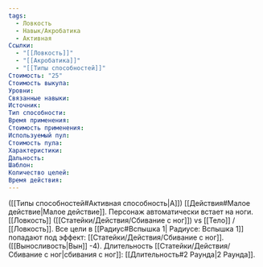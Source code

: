 ```yaml
---
tags:
  - Ловкость
  - Навык/Акробатика
  - Активная
Ссылки:
  - "[[Ловкость]]"
  - "[[Акробатика]]"
  - "[[Типы способностей]]"
Стоимость: "25"
Стоимость выкупа:
Уровни:
Связанные навыки:
Источник:
Тип способности:
Время применения:
Стоимость применения:
Используемый пул:
Стоимость пула:
Характеристики:
Дальность:
Шаблон:
Количество целей:
Время действия:
---
```

([[Типы способностей#Активная способность|А]]) [[Действия#Малое действие|Малое действие]]. Персонаж автоматически встает на ноги. [[Ловкость]] ([[Статейки/Действия/Сбивание с ног]]) vs [[Тело]] / [[Ловкость]]. Все цели в [[Радиус#Вспышка 1| Радиусе: Вспышка 1]] попадают под эффект: [[Статейки/Действия/Сбивание с ног]]. ([[Выносливость|Вын]] -4). Длительность [[Статейки/Действия/Сбивание с ног|сбивания с ног]]: [[Длительность#2 Раунда|2 Раунда]].